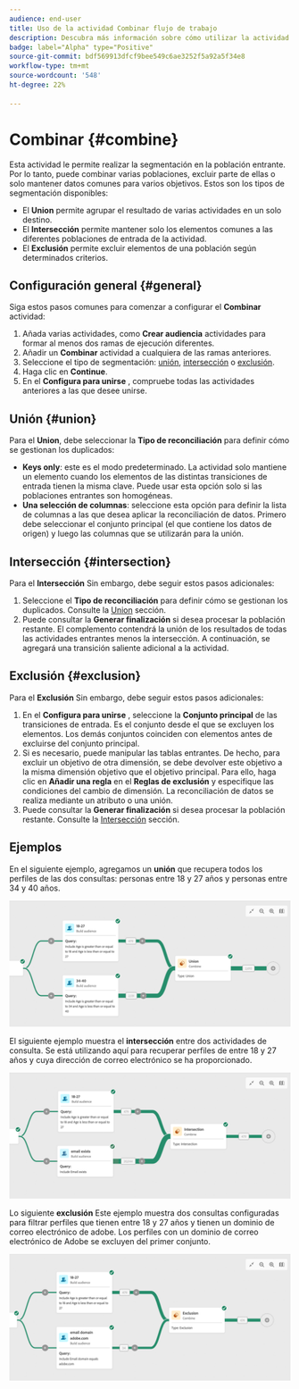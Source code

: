 ```yaml
---
audience: end-user
title: Uso de la actividad Combinar flujo de trabajo
description: Descubra más información sobre cómo utilizar la actividad del flujo de trabajo Combinar
badge: label="Alpha" type="Positive"
source-git-commit: bdf569913dfcf9bee549c6ae3252f5a92a5f34e8
workflow-type: tm+mt
source-wordcount: '548'
ht-degree: 22%

---
```



# Combinar {#combine}

Esta actividad le permite realizar la segmentación en la población entrante. Por lo tanto, puede combinar varias poblaciones, excluir parte de ellas o solo mantener datos comunes para varios objetivos. Estos son los tipos de segmentación disponibles:

<!--
The **Combine** activity can be placed after any other activity, but not at the beginning of the workflow. Any activity can be placed after the **Combine**.
-->

* El **Union** permite agrupar el resultado de varias actividades en un solo destino.
* El **Intersección** permite mantener solo los elementos comunes a las diferentes poblaciones de entrada de la actividad.
* El **Exclusión** permite excluir elementos de una población según determinados criterios.

## Configuración general {#general}

Siga estos pasos comunes para comenzar a configurar el **Combinar** actividad:

1. Añada varias actividades, como **Crear audiencia** actividades para formar al menos dos ramas de ejecución diferentes.
1. Añadir un **Combinar** actividad a cualquiera de las ramas anteriores.
1. Seleccione el tipo de segmentación: [unión](#union), [intersección](#intersection) o [exclusión](#exclusion).
1. Haga clic en **Continue**.
1. En el **Configura para unirse** , compruebe todas las actividades anteriores a las que desee unirse.

## Unión {#union}

Para el **Union**, debe seleccionar la **Tipo de reconciliación** para definir cómo se gestionan los duplicados:

* **Keys only**: este es el modo predeterminado. La actividad solo mantiene un elemento cuando los elementos de las distintas transiciones de entrada tienen la misma clave. Puede usar esta opción solo si las poblaciones entrantes son homogéneas.
* **Una selección de columnas**: seleccione esta opción para definir la lista de columnas a las que desea aplicar la reconciliación de datos. Primero debe seleccionar el conjunto principal (el que contiene los datos de origen) y luego las columnas que se utilizarán para la unión.

## Intersección {#intersection}

Para el **Intersección** Sin embargo, debe seguir estos pasos adicionales:

1. Seleccione el **Tipo de reconciliación** para definir cómo se gestionan los duplicados. Consulte la [Union](#union) sección.
1. Puede consultar la **Generar finalización** si desea procesar la población restante. El complemento contendrá la unión de los resultados de todas las actividades entrantes menos la intersección. A continuación, se agregará una transición saliente adicional a la actividad.

## Exclusión {#exclusion}

Para el **Exclusión** Sin embargo, debe seguir estos pasos adicionales:

1. En el **Configura para unirse** , seleccione la **Conjunto principal** de las transiciones de entrada. Es el conjunto desde el que se excluyen los elementos. Los demás conjuntos coinciden con elementos antes de excluirse del conjunto principal.
1. Si es necesario, puede manipular las tablas entrantes. De hecho, para excluir un objetivo de otra dimensión, se debe devolver este objetivo a la misma dimensión objetivo que el objetivo principal. Para ello, haga clic en **Añadir una regla** en el **Reglas de exclusión** y especifique las condiciones del cambio de dimensión. La reconciliación de datos se realiza mediante un atributo o una unión.
1. Puede consultar la **Generar finalización** si desea procesar la población restante. Consulte la [Intersección](#intersection) sección.

## Ejemplos

En el siguiente ejemplo, agregamos un **unión** que recupera todos los perfiles de las dos consultas: personas entre 18 y 27 años y personas entre 34 y 40 años.

![](../assets/workflow-union-example.png)

El siguiente ejemplo muestra el **intersección** entre dos actividades de consulta. Se está utilizando aquí para recuperar perfiles de entre 18 y 27 años y cuya dirección de correo electrónico se ha proporcionado.

![](../assets/workflow-intersection-example.png)

Lo siguiente **exclusión** Este ejemplo muestra dos consultas configuradas para filtrar perfiles que tienen entre 18 y 27 años y tienen un dominio de correo electrónico de adobe. Los perfiles con un dominio de correo electrónico de Adobe se excluyen del primer conjunto.

![](../assets/workflow-exclusion-example.png)





